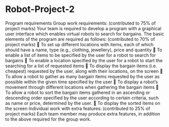 # Robot-Project-2

Program requirements
Group work requirements: (contributed to 75% of project marks)
Your team is required to develop a program with a graphical user interface
which enables virtual robots to search for bargains. The basic elements of the
program are required as follows: (contributed to 70% of project marks)
 To set up different locations with items, each of which should have a
name, type (e.g., clothing, jewellery), price and quantity
 To enable a list of items to be specified by the user for a robot to search
for bargains
 To enable a location specified by the user for a robot to start the
searching for a list of requested items
 To display the bargain items (i.e. cheapest) requested by the user, along
with their locations, on the screen
 To allow a robot to gather as many bargain items requested by the user
as possible within the given time specified by the user
 To display a robot’s movement through different locations when
gathering the bargain items
 To allow a robot to sort the bargain items gathered in an ascending or
descending order specified by the user according to certain criteria, such
as name or price, determined by the user.
 To display the sorted items on the screen
Individual work with extra features: (contributed to 25% of project
marks)
Each team member may produce extra features, in addition to the above
required for the group work.
